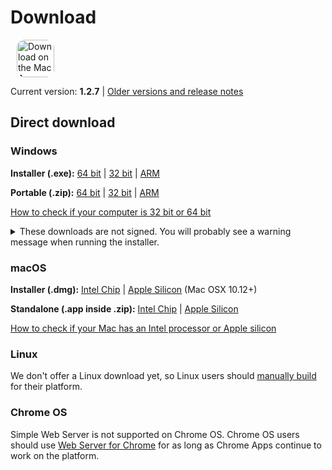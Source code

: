 # Download

<ms-store-badge productid="9PC6682RJCDD" style="margin-right: 10px;"></ms-store-badge><a href="https://apps.apple.com/us/app/simple-web-server/id1625925255?mt=12&amp;itsct=apps_box_badge&amp;itscg=30200" target="_blank" rel="noopener"><img src="/appstorebadge.svg" alt="Download on the Mac App Store" style="border-radius:13px;height: 60px;"></a>

Current version: **1.2.7** | [Older versions and release notes](https://github.com/terreng/simple-web-server/releases)

## Direct download

### Windows

**Installer (.exe):** [64 bit](https://github.com/terreng/simple-web-server/releases/download/v1.2.7/Simple-Web-Server-Installer-1.2.7-x64.exe) | [32 bit](https://github.com/terreng/simple-web-server/releases/download/v1.2.7/Simple-Web-Server-Installer-1.2.7-ia32.exe) | [ARM](https://github.com/terreng/simple-web-server/releases/download/v1.2.7/Simple-Web-Server-Installer-1.2.7-arm64.exe)

**Portable (.zip):** [64 bit](https://github.com/terreng/simple-web-server/releases/download/v1.2.7/Simple-Web-Server-1.2.7-win.zip) | [32 bit](https://github.com/terreng/simple-web-server/releases/download/v1.2.7/Simple-Web-Server-1.2.7-ia32-win.zip) | [ARM](https://github.com/terreng/simple-web-server/releases/download/v1.2.7/Simple-Web-Server-1.2.7-arm64-win.zip)

[How to check if your computer is 32 bit or 64 bit](https://support.microsoft.com/en-us/windows/32-bit-and-64-bit-windows-frequently-asked-questions-c6ca9541-8dce-4d48-0415-94a3faa2e13d)

<p>
<details>
  <summary>These downloads are not signed. You will probably see a warning message when running the installer.</summary>

  Click **More info** and then **Run anyway** to continue.

  <figure>
      <img src='/images/windows_code_sign_warning.jpeg' style='width: 350px'>
      <figcaption>Windows Defender warning message</figcaption>
  </figure>
</details>
</p>


### macOS

**Installer (.dmg):** [Intel Chip](https://github.com/terreng/simple-web-server/releases/download/v1.2.7/Simple-Web-Server-1.2.7.dmg) | [Apple Silicon](https://github.com/terreng/simple-web-server/releases/download/v1.2.7/Simple-Web-Server-1.2.7-arm64.dmg) (Mac OSX 10.12+)

**Standalone (.app inside .zip):** [Intel Chip](https://github.com/terreng/simple-web-server/releases/download/v1.2.7/Simple-Web-Server-1.2.7-mac.zip) | [Apple Silicon](https://github.com/terreng/simple-web-server/releases/download/v1.2.7/Simple-Web-Server-1.2.7-arm64-mac.zip)

[How to check if your Mac has an Intel processor or Apple silicon](https://support.apple.com/en-us/HT211814)

### Linux

We don't offer a Linux download yet, so Linux users should [manually build](/docs/build.md) for their platform.

### Chrome OS

Simple Web Server is not supported on Chrome OS. Chrome OS users should use [Web Server for Chrome](https://chrome.google.com/webstore/detail/web-server-for-chrome/ofhbbkphhbklhfoeikjpcbhemlocgigb) for as long as Chrome Apps continue to work on the platform.
